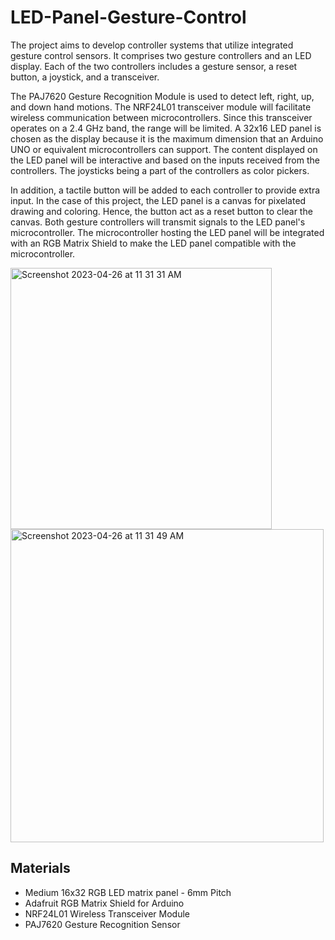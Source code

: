 # LED-Panel-Gesture-Control
The project aims to develop controller systems that utilize integrated gesture control sensors. It comprises two gesture controllers and an LED display. Each of the two controllers includes a gesture sensor, a reset button, a joystick, and a transceiver.

The PAJ7620 Gesture Recognition Module is used to detect left, right, up, and down hand motions. The NRF24L01 transceiver module will facilitate wireless communication between microcontrollers. Since this transceiver operates on a 2.4 GHz band, the range will be limited. A 32x16 LED panel is chosen as the display because it is the maximum dimension that an Arduino UNO or equivalent microcontrollers can support. The content displayed on the LED panel will be interactive and based on the inputs received from the controllers. The joysticks being a part of the controllers as color pickers.

In addition, a tactile button will be added to each controller to provide extra input. In the case of this project, the LED panel is a canvas for pixelated drawing and coloring. Hence, the button act as a reset button to clear the canvas. Both gesture controllers will transmit signals to the LED panel's microcontroller. The microcontroller hosting the LED panel will be integrated with an RGB Matrix Shield to make the LED panel compatible with the microcontroller.

<img width="418" alt="Screenshot 2023-04-26 at 11 31 31 AM" src="https://user-images.githubusercontent.com/107158272/234642294-4791e84a-d040-450a-bdb5-917031d26630.png">

<img width="501" alt="Screenshot 2023-04-26 at 11 31 49 AM" src="https://user-images.githubusercontent.com/107158272/234642432-c176e709-cf3e-427d-b389-072727ca9bb8.png">

## Materials
- Medium 16x32 RGB LED matrix panel - 6mm Pitch
- Adafruit RGB Matrix Shield for Arduino
- NRF24L01 Wireless Transceiver Module
- PAJ7620 Gesture Recognition Sensor
